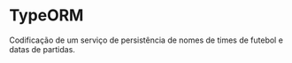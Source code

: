 # TypeORM
Codificação de um serviço de persistência de  nomes de times de futebol e datas de partidas.
